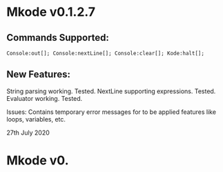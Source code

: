 # Mkode v0.1.2.7

## Commands Supported:

`Console:out[];
Console:nextLine[];
Console:clear[];
Kode:halt[];`

## New Features:

String parsing working. Tested.
NextLine supporting expressions. Tested.
Evaluator working. Tested.

Issues:
Contains temporary error messages for to be applied features like loops, variables, etc.

27th July 2020

# Mkode v0.

